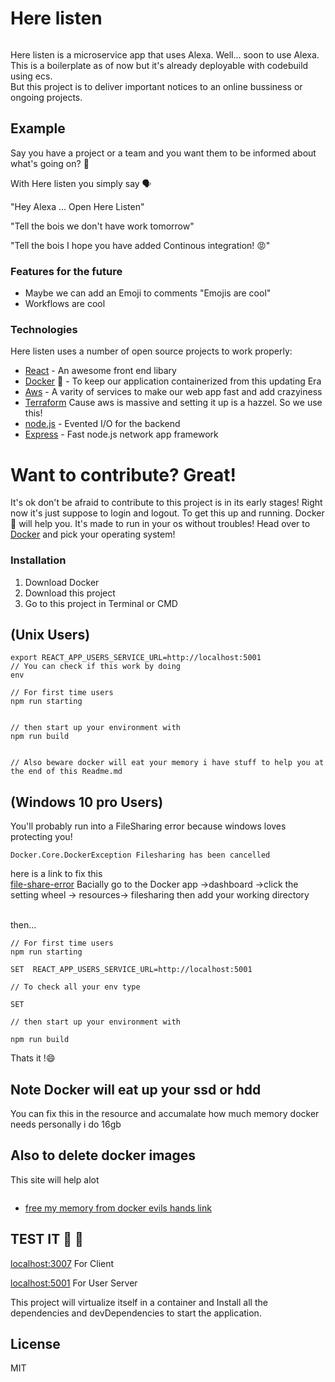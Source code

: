 # Here listen

[![<easyrun32>](https://circleci.com/gh/easyrun32/here-listen.svg?style=svg)](https://app.circleci.com/pipelines/github/easyrun32/here-listen?branch=main)

Here listen is a microservice app that uses Alexa. Well... soon to use Alexa. This is a boilerplate as of now but it's already deployable with codebuild using ecs.
<br/>
But this project is to deliver important notices to an online bussiness or ongoing projects.

## Example

<ins></ins>
Say you have a project or a team and you want them to be informed about what's going on? 🤔

With Here listen you simply say 🗣️

"Hey Alexa ... Open Here Listen"
<br/>

"Tell the bois we don't have work tomorrow"

"Tell the bois I hope you have added Continous integration! 😡"

### Features for the future

- Maybe we can add an Emoji to comments
  "Emojis are cool"
- Workflows are cool

### Technologies

Here listen uses a number of open source projects to work properly:

- [React] - An awesome front end libary
- [Docker] 🐳 - To keep our application containerized from this updating Era
- [Aws] - A varity of services to make our web app fast and add crazyiness
- [Terraform] Cause aws is massive and setting it up is a hazzel. So we use this!
- [node.js] - Evented I/O for the backend
- [Express] - Fast node.js network app framework

# Want to contribute? Great!

It's ok don't be afraid to contribute to this project is in its early stages! Right now it's just suppose to login and logout. To get this up and running. Docker 🐳 will help you. It's made to run in your os without troubles! Head over to [Docker](https://www.docker.com/products/docker-desktop) and pick your operating system!

### Installation

<ol>
<li>Download Docker</li>
<li>Download this project</li>
<li>Go to this project in Terminal or CMD</li>

</ol>

## (Unix Users)

```
export REACT_APP_USERS_SERVICE_URL=http://localhost:5001
// You can check if this work by doing
env

// For first time users
npm run starting


// then start up your environment with
npm run build


// Also beware docker will eat your memory i have stuff to help you at the end of this Readme.md
```

## (Windows 10 pro Users)

You'll probably run into a FileSharing error because windows loves protecting you!
<br/>

```
Docker.Core.DockerException Filesharing has been cancelled
```

here is a link to fix this
<br/>
[file-share-error]
Bacially go to the Docker app ->dashboard ->click the setting wheel -> resources-> filesharing
then add your working directory

<br/>
then...

```
// For first time users
npm run starting

SET  REACT_APP_USERS_SERVICE_URL=http://localhost:5001

// To check all your env type

SET

// then start up your environment with

npm run build

```

Thats it !😄

## Note Docker will eat up your ssd or hdd

You can fix this in the resource and accumalate how much memory docker needs
personally i do 16gb

## Also to delete docker images

This site will help alot

```

```

- [free my memory from docker evils hands link](https://www.digitalocean.com/community/tutorials/how-to-remove-docker-images-containers-and-volumes)

## TEST IT 🔎 🔬

[localhost:3007](http://localhost:3007) For Client
<br/>

[localhost:5001](http://localhost:5001) For User Server

This project will virtualize itself in a container and Install all the dependencies and devDependencies to start the application.

## License

MIT

[file-share-error]: https://stackoverflow.com/questions/60754297/docker-compose-failed-to-build-filesharing-has-been-cancelled
[docker]: https://www.docker.com
[terraform]: https://www.terraform.io/
[express]: http://expressjs.com
[react]: https://reactjs.org
[aws]: https://aws.amazon.com
[node.js]: https://nodejs.org/
